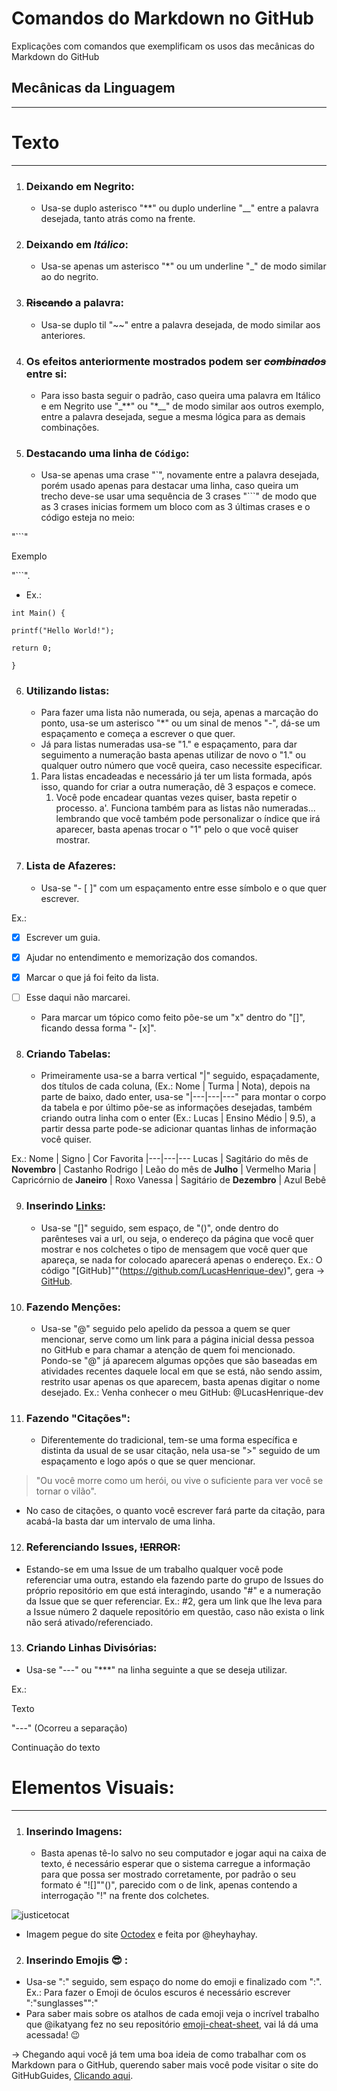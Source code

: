 # Comandos do Markdown no GitHub
 Explicações com comandos que exemplificam os usos das mecânicas do Markdown do GitHub

 ## Mecânicas da Linguagem
---
# Texto
***
1. ### Deixando em **Negrito**:
   * Usa-se duplo asterisco "**" ou duplo underline "__" entre a palavra desejada, tanto atrás como na frente.
1. ### Deixando em _Itálico_:
   * Usa-se apenas um asterisco "*" ou um underline "_" de modo similar ao do negrito.
1. ### ~~Riscando~~ a palavra:
   * Usa-se duplo til "~~" entre a palavra desejada, de modo similar aos anteriores.
1. ### Os efeitos anteriormente mostrados podem ser ~~_**combinados**_~~ entre si:
   * Para isso basta seguir o padrão, caso queira uma palavra em Itálico e em Negrito use "_**" ou "*__" de modo similar aos outros exemplo, entre a palavra desejada, segue a mesma lógica para as demais combinações.
1. ### Destacando uma linha de `Código`:
   * Usa-se apenas uma crase "`", novamente entre a palavra desejada, porém usado apenas para destacar uma linha, caso queira um trecho deve-se usar uma sequência de 3 crases "```" de modo que as 3 crases inicias formem um bloco com as 3 últimas crases e o código esteja no meio:

"```"

Exemplo

"```".

* Ex.: 
```
int Main() {

printf("Hello World!");

return 0;

}
```

6. ### Utilizando listas:
   * Para fazer uma lista não numerada, ou seja, apenas a marcação do ponto, usa-se um asterisco "*" ou um sinal de menos "-", dá-se um espaçamento e começa a escrever o que quer.
   * Já para listas numeradas usa-se "1." e espaçamento, para dar seguimento a numeração basta apenas utilizar de novo o "1." ou qualquer outro número que você queira, caso necessite especificar.
   1. Para listas encadeadas e necessário já ter um lista formada, após isso, quando for criar a outra numeração, dê 3 espaços e comece.
      1. Você pode encadear quantas vezes quiser, basta repetir o processo.
          a'. Funciona também para as listas não numeradas... lembrando que você também pode personalizar o índice que irá aparecer, basta apenas trocar o "1" pelo o que você quiser mostrar.

1. ### Lista de Afazeres:
   * Usa-se "- [ ]" com um espaçamento entre esse símbolo e o que quer escrever.

Ex.:
- [x] Escrever um guia.
- [x] Ajudar no entendimento e memorização dos comandos.
- [x] Marcar o que já foi feito da lista.
- [ ] Esse daqui não marcarei.

   * Para marcar um tópico como feito põe-se um "x" dentro do "[]", ficando dessa forma "- [x]".

8. ### Criando Tabelas:
   * Primeiramente usa-se a barra vertical "|" seguido, espaçadamente, dos títulos de cada coluna, (Ex.: Nome | Turma | Nota), depois na parte de baixo, dado enter, usa-se "|---|---|---" para montar o corpo da tabela e por último põe-se as informações desejadas, também criando outra linha com o enter (Ex.: Lucas | Ensino Médio | 9.5), a partir dessa parte pode-se adicionar quantas linhas de informação você quiser.

Ex.:
Nome | Signo | Cor Favorita
|---|---|---
Lucas | Sagitário do mês de **Novembro** | Castanho
Rodrigo | Leão do mês de **Julho** | Vermelho
Maria | Capricórnio de **Janeiro** | Roxo
Vanessa | Sagitário de **Dezembro** | Azul Bebê

9. ### Inserindo [Links](https://github.com/LucasHenrique-dev/ComandosMarkdownGitHub):
   * Usa-se "[]" seguido, sem espaço, de "()", onde dentro do parênteses vai a url, ou seja, o endereço da página que você quer mostrar e nos colchetes o tipo de mensagem que você quer que apareça, se nada for colocado aparecerá apenas o endereço. Ex.: O código "[GitHub]""(https://github.com/LucasHenrique-dev)", gera -> [GitHub](https://github.com/LucasHenrique-dev).
1. ### Fazendo Menções:
   * Usa-se "@" seguido pelo apelido da pessoa a quem se quer mencionar, serve como um link para a página inicial dessa pessoa no GitHub e para chamar a atenção de quem foi mencionado. Pondo-se "@" já aparecem algumas opções que são baseadas em atividades recentes daquele local em que se está, não sendo assim, restrito usar apenas os que aparecem, basta apenas digitar o nome desejado. Ex.: Venha conhecer o meu GitHub: @LucasHenrique-dev 
1. ### Fazendo "Citações":
   * Diferentemente do tradicional, tem-se uma forma específica e distinta da usual de se usar citação, nela usa-se ">" seguido de um espaçamento e logo após o que se quer mencionar.

> "Ou você morre como um herói, ou vive o suficiente para ver você se tornar o vilão".

* No caso de citações, o quanto você escrever fará parte da citação, para acabá-la basta dar um intervalo de uma linha.
12. ### Referenciando Issues, ~~!ERROR~~:
   * Estando-se em uma Issue de um trabalho qualquer você pode referenciar uma outra, estando ela fazendo parte do grupo de Issues do próprio repositório em que está interagindo, usando "#" e a numeração da Issue que se quer referenciar. Ex.: #2, gera um link que lhe leva para a Issue número 2 daquele repositório em questão, caso não exista o link não será ativado/referenciado.
13. ### Criando Linhas Divisórias:
   * Usa-se "---" ou "***" na linha seguinte a que se deseja utilizar. 

Ex.:

Texto

"---" (Ocorreu a separação)

Continuação do texto

# Elementos Visuais:
---
1. ### Inserindo Imagens:
   * Basta apenas tê-lo salvo no seu computador e jogar aqui na caixa de texto, é necessário esperar que o sistema carregue a informação para que possa ser mostrado corretamente, por padrão o seu formato é "![]""()", parecido com o de link, apenas contendo a interrogação "!" na frente dos colchetes.

![justicetocat](https://user-images.githubusercontent.com/62728919/78955921-1d748200-7ab7-11ea-8538-79efd1697d7a.jpg)

* Imagem pegue do site [Octodex](https://octodex.github.com/) e feita por @heyhayhay.

2. ### Inserindo Emojis 😎 :
  * Usa-se ":" seguido, sem espaço do nome do emoji e finalizado com ":". Ex.: Para fazer o Emoji de óculos escuros é necessário escrever ":"sunglasses"":"
   * Para saber mais sobre os atalhos de cada emoji veja o incrível trabalho que @ikatyang fez no seu repositório [emoji-cheat-sheet](https://github.com/ikatyang/emoji-cheat-sheet), vai lá dá uma acessada! 😉

-> Chegando aqui você já tem uma boa ideia de como trabalhar com os Markdown para o GitHub, querendo saber mais você pode visitar o site do GitHubGuides, [Clicando aqui](https://guides.github.com/features/mastering-markdown/).
